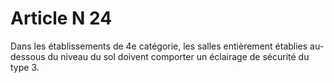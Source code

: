 # Article N 24

Dans les établissements de 4e catégorie, les salles entièrement établies au-dessous du niveau du sol doivent comporter un éclairage de sécurité du type 3.
